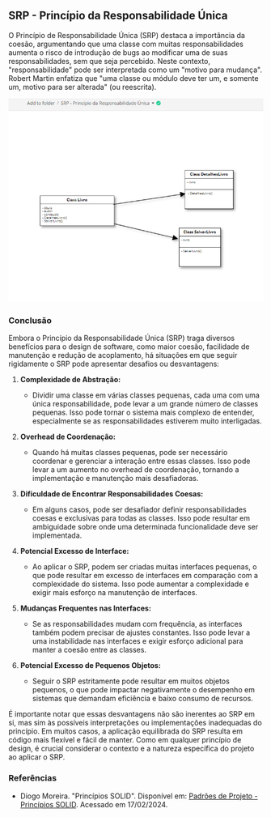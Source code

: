 ## SRP - Princípio da Responsabilidade Única

O Princípio de Responsabilidade Única (SRP) destaca a importância da coesão, argumentando que uma classe com muitas responsabilidades aumenta o risco de introdução de bugs ao modificar uma de suas responsabilidades, sem que seja percebido. Neste contexto, "responsabilidade" pode ser interpretada como um "motivo para mudança". Robert Martin enfatiza que "uma classe ou módulo deve ter um, e somente um, motivo para ser alterada" (ou reescrita).

<img src="SRP-Principio-da-Responsabilidade-Unica.png">

### Conclusão
Embora o Princípio da Responsabilidade Única (SRP) traga diversos benefícios para o design de software, como maior coesão, facilidade de manutenção e redução de acoplamento, há situações em que seguir rigidamente o SRP pode apresentar desafios ou desvantagens:

1. **Complexidade de Abstração:**
   - Dividir uma classe em várias classes pequenas, cada uma com uma única responsabilidade, pode levar a um grande número de classes pequenas. Isso pode tornar o sistema mais complexo de entender, especialmente se as responsabilidades estiverem muito interligadas.

2. **Overhead de Coordenação:**
   - Quando há muitas classes pequenas, pode ser necessário coordenar e gerenciar a interação entre essas classes. Isso pode levar a um aumento no overhead de coordenação, tornando a implementação e manutenção mais desafiadoras.

3. **Dificuldade de Encontrar Responsabilidades Coesas:**
   - Em alguns casos, pode ser desafiador definir responsabilidades coesas e exclusivas para todas as classes. Isso pode resultar em ambiguidade sobre onde uma determinada funcionalidade deve ser implementada.

4. **Potencial Excesso de Interface:**
   - Ao aplicar o SRP, podem ser criadas muitas interfaces pequenas, o que pode resultar em excesso de interfaces em comparação com a complexidade do sistema. Isso pode aumentar a complexidade e exigir mais esforço na manutenção de interfaces.

5. **Mudanças Frequentes nas Interfaces:**
   - Se as responsabilidades mudam com frequência, as interfaces também podem precisar de ajustes constantes. Isso pode levar a uma instabilidade nas interfaces e exigir esforço adicional para manter a coesão entre as classes.

6. **Potencial Excesso de Pequenos Objetos:**
   - Seguir o SRP estritamente pode resultar em muitos objetos pequenos, o que pode impactar negativamente o desempenho em sistemas que demandam eficiência e baixo consumo de recursos.

É importante notar que essas desvantagens não são inerentes ao SRP em si, mas sim às possíveis interpretações ou implementações inadequadas do princípio. Em muitos casos, a aplicação equilibrada do SRP resulta em código mais flexível e fácil de manter. Como em qualquer princípio de design, é crucial considerar o contexto e a natureza específica do projeto ao aplicar o SRP.

### Referências
- Diogo Moreira. "Princípios SOLID". Disponível em: [Padrões de Projeto - Princípios SOLID](https://diogomoreira.gitbook.io/padroes-de-projeto/principios-solid/principios-solid). Acessado em 17/02/2024.
